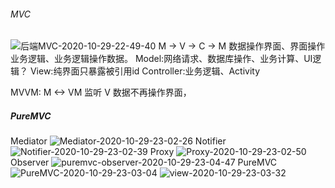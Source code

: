 ###### MVC
![后端MVC-2020-10-29-22-49-40](http://img.996lucky.top/markdown_后端MVC-2020-10-29-22-49-40.png)
M -> V -> C -> M 数据操作界面、界面操作业务逻辑、业务逻辑操作数据。
Model:网络请求、数据库操作、业务计算、UI逻辑？
View:纯界面只暴露被引用id
Controller:业务逻辑、Activity 

MVVM: M <-> VM 监听 V 
数据不再操作界面，


##### PureMVC
Mediator
![Mediator-2020-10-29-23-02-26](http://img.996lucky.top/markdown_Mediator-2020-10-29-23-02-26.jpg)
Notifier
![Notifier-2020-10-29-23-02-39](http://img.996lucky.top/markdown_Notifier-2020-10-29-23-02-39.jpg)
Proxy
![Proxy-2020-10-29-23-02-50](http://img.996lucky.top/markdown_Proxy-2020-10-29-23-02-50.jpg)
Observer
![puremvc-observer-2020-10-29-23-04-47](http://img.996lucky.top/markdown_puremvc-observer-2020-10-29-23-04-47.jpg)
PureMVC
![PureMVC-2020-10-29-23-03-04](http://img.996lucky.top/markdown_PureMVC-2020-10-29-23-03-04.png)
![view-2020-10-29-23-03-32](http://img.996lucky.top/markdown_view-2020-10-29-23-03-32.jpg)

